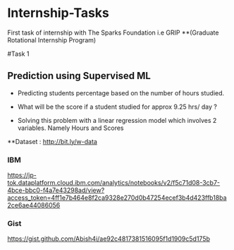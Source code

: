 # Internship-Tasks
First task of internship with The Sparks Foundation i.e GRIP **(Graduate Rotational Internship Program)

#Task 1

## Prediction using Supervised ML 

* Predicting students percentage based on the number of hours studied.

* What will be the score if a student studied for approx 9.25 hrs/ day ?

* Solving this problem with a linear regression model which involves 2 variables. Namely Hours and Scores 

**Dataset : http://bit.ly/w-data

### IBM

https://jp-tok.dataplatform.cloud.ibm.com/analytics/notebooks/v2/f5c71d08-3cb7-4bce-bbc0-f4a7e43298ad/view?access_token=4ff1e7b464e8f2ca9328e270d0b47254ecef3b4d423ffb18ba2ce6ae44086056

### Gist

https://gist.github.com/Abish4i/ae92c4817381516095f1d1909c5d175b
